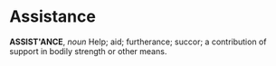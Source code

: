 # Assistance

**ASSIST'ANCE**, _noun_ Help; aid; furtherance; succor; a contribution of support in bodily strength or other means.